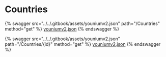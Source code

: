 # Countries

{% swagger src="../../.gitbook/assets/youniumv2.json" path="/Countries" method="get" %}
[youniumv2.json](../../.gitbook/assets/youniumv2.json)
{% endswagger %}

{% swagger src="../../.gitbook/assets/youniumv2.json" path="/Countries/{id}" method="get" %}
[youniumv2.json](../../.gitbook/assets/youniumv2.json)
{% endswagger %}
